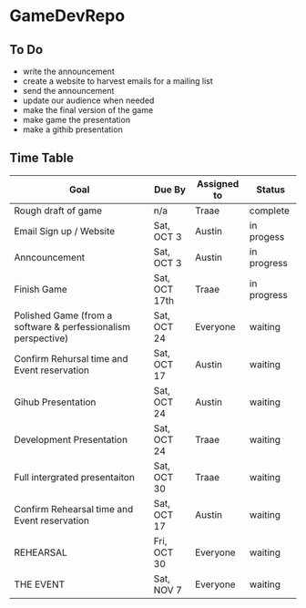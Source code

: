 # GameDevRepo

## To Do

- write the announcement
- create a website to harvest emails for a mailing list
- send the announcement
- update our audience when needed
- make the final version of the game
- make game the presentation
- make a githib presentation



## Time Table 

|Goal | Due By | Assigned to | Status|
|--------|--------|-------------|-------|
|Rough draft of game | n/a | Traae | complete|
| Email Sign up / Website | Sat, OCT 3 | Austin | in progess|
|Anncouncement | Sat, OCT 3 | Austin | in progress|
|Finish Game | Sat, OCT 17th | Traae | in progress|
|Polished Game (from a software & perfessionalism perspective) | Sat, OCT 24 | Everyone | waiting|
|Confirm Rehursal time and Event reservation | Sat, OCT 17 | Austin | waiting|
|Gihub Presentation | Sat, OCT 24 | Austin | waiting|
|Development Presentation | Sat, OCT 24 | Traae | waiting|
|Full intergrated presentaiton | Sat, OCT 30| Traae | waiting|
|Confirm Rehearsal time and Event reservation | Sat, OCT 17 | Austin | waiting|
|REHEARSAL | Fri, OCT 30 | Everyone | waiting|
|THE EVENT | Sat, NOV 7 | Everyone | waiting|
